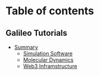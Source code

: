 # Table of contents

## Galileo Tutorials
* [Summary](README.md)
  * [Simulation Software](simulators.md)
  * [Molecular Dynamics](md.md)
  * [Web3 Inframstructure](web3.md)
